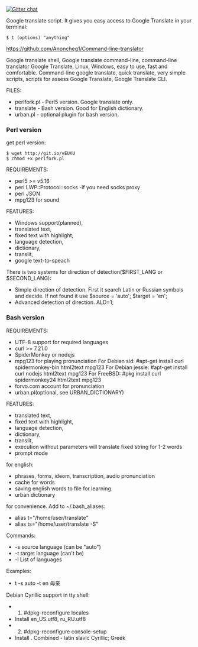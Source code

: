 [![Gitter chat](https://badges.gitter.im/cli/sonews.png)](https://gitter.im/Anoncheg1/Command-line-translator)

Google translate script. It gives you easy access to Google Translate in your terminal:

```
$ t (options) "anything"

```

https://github.com/Anoncheg1/Command-line-translator

Google translate shell, Google translate command-line, command-line translator Google Translate, Linux, Windows, easy to use, fast and comfortable.
Command-line google translate, quick translate, very simple scripts, scripts for assess Google Translate, Google Translate CLI.

FILES:
- perlfork.pl - Perl5 version. Google translate only.
- translate - Bash version. Good for English dictionary.
- urban.pl - optional plugin for bash version.

### Perl version
get perl version:

    $ wget http://git.io/vEUKU
    $ chmod +x perlfork.pl

REQUIREMENTS:
- perl5 >= v5.16
- perl LWP::Protocol::socks -if you need socks proxy
- perl JSON
- mpg123 for sound

FEATURES:
  - Windows support(planned),
  - translated text,
  - fixed text with highlight,
  - language detection,
  - dictionary,
  - translit,
  - google text-to-speach

There is two systems for direction of detection($FIRST_LANG or $SECOND_LANG):
- Simple direction of detection. First it search Latin or Russian symbols and decide. If not found it use $source = 'auto'; $target = 'en';
- Advanced detection of direction. ALD=1;

###  Bash version

REQUIREMENTS:
- UTF-8 support for required languages
- curl >= 7.21.0
- SpiderMonkey or nodejs
- mpg123 for playing pronunciation
For Debian sid: #apt-get install curl spidermonkey-bin html2text mpg123
For Debian jessie: #apt-get install curl nodejs html2text mpg123
For FreeBSD: #pkg install curl spidermonkey24 html2text mpg123
- forvo.com account for pronunciation
- urban.pl(optional, see URBAN_DICTIONARY)

FEATURES:
  - translated text,
  - fixed text with highlight,
  - language detection,
  - dictionary,
  - translit,
  - execution without parameters will translate fixed string for 1-2 words
  - prompt mode
  
for english: 
- phrases, forms, ideom, transcription, audio pronunciation
- cache for words
- saving english words to file for learning
- urban dictionary

for convenience. Add to ~/.bash_aliases:
- alias t="/home/user/translate"
- alias ts="/home/user/translate -S"

Commands:
- -s source language (can be "auto")
- -t target language (can't be)
- -l List of languages

Examples:
- t -s auto -t en 母亲

Debian Cyrillic support in tty shell:
- 1)	#dpkg-reconfigure locales
- Install en_US.utf8, ru_RU.utf8
- 2)  #dpkg-reconfigure console-setup
- Install . Combined - latin slavic Cyrillic; Greek
